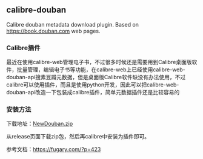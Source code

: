 ## calibre-douban
Calibre douban metadata download plugin.
Based on https://book.douban.com web pages.

### Calibre插件

最近在使用calibre-web管理电子书，不过很多时候还是需要用到Calibre桌面版软件，批量管理，编辑电子书等功能，在calibre-web上已经使用calibre-web-douban-api搜素豆瓣元数据，但是桌面版Calibre软件缺没有办法使用，不过calibre可以使用插件，而且是使用python开发，因此可以把calibre-web-douban-api改造一下包装成calibre插件，简单元数据插件还是比较容易的

### 安装方法

下载地址：[NewDouban.zip](https://github.com/fugary/calibre-douban/releases/latest/download/NewDouban.zip)

从release页面下载zip包，然后再calibre中安装为插件即可。

参考文档：https://fugary.com/?p=423

